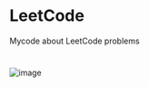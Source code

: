 # LeetCode
Mycode about LeetCode problems
#
![image](https://tc.z.wiki/autoupload/A_rpWFKe4uwbO6mZcit3sAO-H2zPp_s3brtNidxl7M6yl5f0KlZfm6UsKj-HyTuv/20250618/KB64/1180X447/image.png)                                
